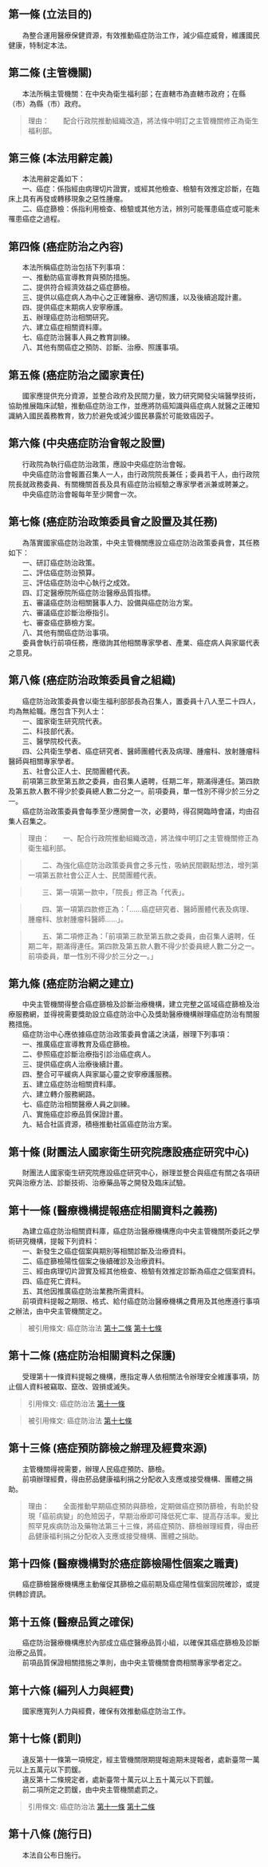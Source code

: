 第一條 (立法目的)
-----------------
　　為整合運用醫療保健資源，有效推動癌症防治工作，減少癌症威脅，維護國民健康，特制定本法。  


第二條 (主管機關)
-----------------
　　本法所稱主管機關：在中央為衛生福利部；在直轄市為直轄市政府；在縣（市）為縣（市）政府。  
> 理由：　　配合行政院推動組織改造，將法條中明訂之主管機關修正為衛生福利部。



第三條 (本法用辭定義)
---------------------
　　本法用辭定義如下：  
　　一、癌症：係指經由病理切片證實，或經其他檢查、檢驗有效推定診斷，在臨床上具有再發或轉移現象之惡性腫瘤。  
　　二、癌症篩檢：係指利用檢查、檢驗或其他方法，辨別可能罹患癌症或可能未罹患癌症之過程。  


第四條 (癌症防治之內容)
-----------------------
　　本法所稱癌症防治包括下列事項：  
　　一、推動防癌宣導教育與預防措施。  
　　二、提供符合經濟效益之癌症篩檢。  
　　三、提供以癌症病人為中心之正確醫療、適切照護，以及後續追蹤計畫。  
　　四、提供癌症末期病人安寧療護。  
　　五、辦理癌症防治相關研究。  
　　六、建立癌症相關資料庫。  
　　七、癌症防治醫事人員之教育訓練。  
　　八、其他有關癌症之預防、診斷、治療、照護事項。  


第五條 (癌症防治之國家責任)
---------------------------
　　國家應提供充分資源，並整合政府及民間力量，致力研究開發尖端醫學技術，協助推展臨床試驗，推動癌症防治工作，並應將防癌知識與癌症病人就醫之正確知識納入國民義務教育，致力於避免或減少國民暴露於可能致癌因子。  


第六條 (中央癌症防治會報之設置)
-------------------------------
　　行政院為執行癌症防治政策，應設中央癌症防治會報。  
　　中央癌症防治會報置召集人一人，由行政院院長兼任；委員若干人，由行政院院長就政務委員、有關機關首長及具有癌症防治經驗之專家學者派兼或聘兼之。  
　　中央癌症防治會報每年至少開會一次。  


第七條 (癌症防治政策委員會之設置及其任務)
-----------------------------------------
　　為落實國家癌症防治政策，中央主管機關應設立癌症防治政策委員會，其任務如下：  
　　一、研訂癌症防治政策。  
　　二、評估癌症防治預算。  
　　三、評估癌症防治中心執行之成效。  
　　四、訂定醫療院所癌症防治醫療品質指標。  
　　五、審議癌症防治相關醫事人力、設備與癌症防治方案。  
　　六、審議癌症診斷治療指引。  
　　七、審查癌症篩檢方案。  
　　八、其他有關癌症防治事項。  
　　委員會執行前項任務，應徵詢其他相關專家學者、產業、癌症病人與家屬代表之意見。  


第八條 (癌症防治政策委員會之組織)
---------------------------------
　　癌症防治政策委員會以衛生福利部部長為召集人，置委員十八人至二十四人，均為無給職。應包含下列人士：  
　　一、國家衛生研究院代表。  
　　二、科技部代表。  
　　三、醫學院校代表。  
　　四、公共衛生學者、癌症研究者、醫師團體代表及病理、腫瘤科、放射腫瘤科醫師與相關專家學者。  
　　五、社會公正人士、民間團體代表。  
　　前項第三款至第五款之委員，由召集人遴聘，任期二年，期滿得連任。第四款及第五款人數不得少於委員總人數二分之一。前項委員，單一性別不得少於三分之一。  
　　癌症防治政策委員會每季至少應開會一次，必要時，得召開臨時會議，均由召集人召集之。  
> 理由：　　一、配合行政院推動組織改造，將法條中明訂之主管機關修正為衛生福利部。

> 　　二、為強化癌症防治政策委員會之多元性，吸納民間觀點想法，增列第一項第五款社會公正人士、民間團體代表。

> 　　三、第一項第一款中，「院長」修正為「代表」。

> 　　四、第一項第四款修正為：「……癌症研究者、醫師團體代表及病理、腫瘤科、放射腫瘤科醫師……」。

> 　　五、第二項修正為：「前項第三款至第五款之委員，由召集人遴聘，任期二年，期滿得連任。第四款及第五款人數不得少於委員總人數二分之一。前項委員，單一性別不得少於三分之一。」



第九條 (癌症防治網之建立)
-------------------------
　　中央主管機關得整合癌症篩檢及診斷治療機構，建立完整之區域癌症篩檢及治療服務網，並得視需要獎助設立癌症防治中心及獎助醫療機構辦理癌症防治有關服務措施。  
　　癌症防治中心應依據癌症防治政策委員會議之決議，辦理下列事項：  
　　一、推廣癌症宣導教育及癌症篩檢。  
　　二、參照癌症診斷治療指引診治癌症病人。  
　　三、提供癌症病人治療後續計畫。  
　　四、整合可平緩病人與家屬心靈之安寧療護服務。  
　　五、建立癌症防治相關資料庫。  
　　六、建立轉介服務網路。  
　　七、癌症防治相關醫療人員之訓練。  
　　八、實施癌症診療品質保證計畫。  
　　九、結合社區資源，積極推動社區癌症防治方案。  


第十條 (財團法人國家衛生研究院應設癌症研究中心)
-----------------------------------------------
　　財團法人國家衛生研究院應設癌症研究中心，辦理並整合與癌症有關之各項研究與治療方法、診斷技術、治療藥品等之開發及臨床試驗。  


第十一條 (醫療機構提報癌症相關資料之義務)
-----------------------------------------
　　為建立癌症防治相關資料庫，癌症防治醫療機構應向中央主管機關所委託之學術研究機構，提報下列資料：  
　　一、新發生之癌症個案與期別等相關診斷及治療資料。  
　　二、癌症篩檢陽性個案之後續確診及治療資料。  
　　三、經由病理切片證實及經其他檢查、檢驗有效推定診斷為癌症之個案資料。  
　　四、癌症死亡資料。  
　　五、其他因推廣癌症防治業務所需資料。  
　　前項資料提報之期限、格式、給付癌症防治醫療機構之費用及其他應遵行事項之辦法，由中央主管機關定之。  
> 被引用條文: 癌症防治法 [第十二條](../../衛生社福/國民健康/癌症防治法.md#第十二條-癌症防治相關資料之保護) [第十七條](../../衛生社福/國民健康/癌症防治法.md#第十七條-罰則)



第十二條 (癌症防治相關資料之保護)
---------------------------------
　　受理第十一條資料提報之機構，應指定專人依相關法令辦理安全維護事項，防止個人資料被竊取、竄改、毀損或滅失。  
> 引用條文: 癌症防治法 [第十一條](../../衛生社福/國民健康/癌症防治法.md#第十一條-醫療機構提報癌症相關資料之義務)

> 被引用條文: 癌症防治法 [第十七條](../../衛生社福/國民健康/癌症防治法.md#第十七條-罰則)



第十三條 (癌症預防篩檢之辦理及經費來源)
---------------------------------------
　　主管機關得視需要，辦理人民癌症預防、篩檢。  
　　前項辦理經費，得由菸品健康福利捐之分配收入支應或接受機構、團體之捐助。  
> 理由：　　全面推動早期癌症預防與篩檢，定期做癌症預防篩檢，有助於發現「癌前病變」的危險因子，早期治療即可降低死亡率、提高存活率。爰比照罕見疾病防治及藥物法第三十三條，將癌症預防、篩檢辦理經費，得由菸品健康福利捐之分配收入支應或接受機構、團體之捐助。



第十四條 (醫療機構對於癌症篩檢陽性個案之職責)
---------------------------------------------
　　癌症篩檢醫療機構應主動催促其篩檢之癌前期及癌症陽性個案回院確診，或提供轉診資訊。  


第十五條 (醫療品質之確保)
-------------------------
　　癌症防治醫療機構應於內部成立癌症醫療品質小組，以確保其癌症篩檢及診斷治療之品質。  
　　前項品質保證相關措施之準則，由中央主管機關會商相關專家學者定之。  


第十六條 (編列人力與經費)
-------------------------
　　國家應寬列人力與經費，確保有效推動癌症防治工作。  


第十七條 (罰則)
---------------
　　違反第十一條第一項規定，經主管機關限期提報逾期未提報者，處新臺幣一萬元以上五萬元以下罰鍰。  
　　違反第十二條規定者，處新臺幣十萬元以上五十萬元以下罰鍰。  
　　前二項所定之罰鍰，由中央主管機關處罰之。  
> 引用條文: 癌症防治法 [第十一條](../../衛生社福/國民健康/癌症防治法.md#第十一條-醫療機構提報癌症相關資料之義務) [第十二條](../../衛生社福/國民健康/癌症防治法.md#第十二條-癌症防治相關資料之保護)



第十八條 (施行日)
-----------------
　　本法自公布日施行。